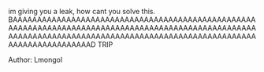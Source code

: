 im giving you a leak, how cant you solve this. BAAAAAAAAAAAAAAAAAAAAAAAAAAAAAAAAAAAAAAAAAAAAAAAAAAAAAAAAAAAAAAAAAAAAAAAAAAAAAAAAAAAAAAAAAAAAAAAAAAAAAAAAAAAAAAAAAAAAAAAAAAAAAAAAAAAAAAAAAAAAAAAAAAAAAAAAAAAAAAAAAAAAAAAAAD TRIP

Author: Lmongol
